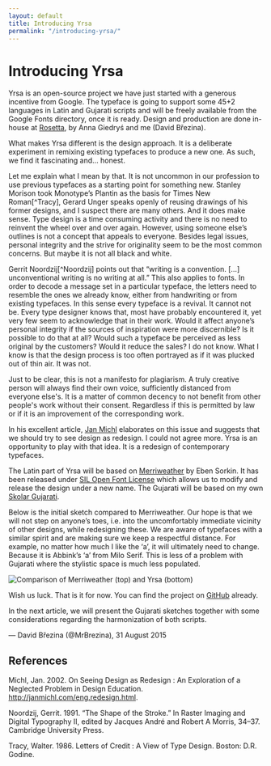 ```yaml
---
layout: default
title: Introducing Yrsa
permalink: "/introducing-yrsa/"
---
```


# Introducing Yrsa

Yrsa is an open-source project we have just started with a generous incentive from Google. The typeface is going to support some 45+2 languages in Latin and Gujarati scripts and will be freely available from the Google Fonts directory, once it is ready. Design and production are done in-house at [Rosetta](http://rosettatype.com), by Anna Giedryś and me (David Březina).

What makes Yrsa different is the design approach. It is a deliberate experiment in remixing existing typefaces to produce a new one. As such, we find it fascinating and… honest.

Let me explain what I mean by that. It is not uncommon in our profession to use previous typefaces as a starting point for something new. Stanley Morison took Monotype’s Plantin as the basis for Times New Roman[^Tracy], Gerard Unger speaks openly of reusing drawings of his former designs, and I suspect there are many others. And it does make sense. Type design is a time consuming activity and there is no need to reinvent the wheel over and over again. However, using someone else’s outlines is not a concept that appeals to everyone. Besides legal issues, personal integrity and the strive for originality seem to be the most common concerns. But maybe it is not all black and white.

Gerrit Noordzij[^Noordzij] points out that “writing is a convention. […] unconventional writing is no writing at all.” This also applies to fonts. In order to decode a message set in a particular typeface, the letters need to resemble the ones we already know, either from handwriting or from existing typefaces. In this sense every typeface is a revival. It cannot not be. Every type designer knows that, most have probably encountered it, yet very few seem to acknowledge that in their work. Would it affect anyone’s personal integrity if the sources of inspiration were more discernible? Is it possible to do that at all? Would such a typeface be perceived as less original by the customers? Would it reduce the sales? I do not know. What I know is that the design process is too often portrayed as if it was plucked out of thin air. It was not.

Just to be clear, this is not a manifesto for plagiarism. A truly creative person will always find their own voice, sufficiently distanced from everyone else's. It is a matter of common decency to not benefit from other people's work without their consent. Regardless if this is permitted by law or if it is an improvement of the corresponding work.

In his excellent article, [Jan Michl](http://janmichl.com/eng.redesign.html) elaborates on this issue and suggests that we should try to see design as redesign. I could not agree more. Yrsa is an opportunity to play with that idea. It is a redesign of contemporary typefaces.

The Latin part of Yrsa will be based on [Merriweather](http://sorkintype.com/fonts.html#mw) by Eben Sorkin. It has been released under [SIL Open Font License](http://scripts.sil.org/cms/scripts/page.php?site_id=nrsi&id=OFL) which allows us to modify and release the design under a new name. The Gujarati will be based on my own [Skolar Gujarati](https://www.rosettatype.com/Skolar#gujarati).

Below is the initial sketch compared to Merriweather. Our hope is that we will not step on anyone’s toes, i.e. into the uncomfortably immediate vicinity of other designs, while redesigning these. We are aware of typefaces with a similar spirit and are making sure we keep a respectful distance. For example, no matter how much I like the ‘a’, it will ultimately need to change. Because it is Abbink’s ‘a’ from Milo Serif. This is less of a problem with Gujarati where the stylistic space is much less populated.

![Comparison of Merriweather (top) and Yrsa (bottom)](http://placekitten.com/999/500)

Wish us luck. That is it for now. You can find the project on [GitHub](https://github.com/rosettatype/Yrsa) already.

In the next article, we will present the Gujarati sketches together with some considerations regarding the harmonization of both scripts.

— David Březina (@MrBrezina), 31 August 2015

## References

Michl, Jan. 2002. On Seeing Design as Redesign : An Exploration of a Neglected Problem in Design Education. http://janmichl.com/eng.redesign.html.

Noordzij, Gerrit. 1991. “The Shape of the Stroke.” In Raster Imaging and Digital Typography II, edited by Jacques André and Robert A Morris, 34–37. Cambridge University Press.

Tracy, Walter. 1986. Letters of Credit : A View of Type Design. Boston: D.R. Godine.

